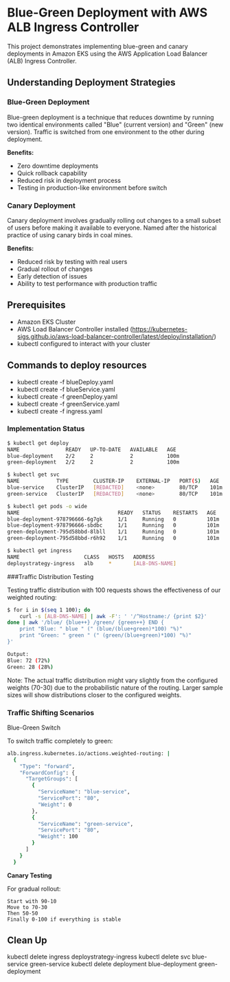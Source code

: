 # Blue-Green Deployment with AWS ALB Ingress Controller

This project demonstrates implementing blue-green and canary deployments in Amazon EKS using the AWS Application Load Balancer (ALB) Ingress Controller.

## Understanding Deployment Strategies

### Blue-Green Deployment
Blue-green deployment is a technique that reduces downtime by running two identical environments called "Blue" (current version) and "Green" (new version). Traffic is switched from one environment to the other during deployment.

**Benefits:**
- Zero downtime deployments
- Quick rollback capability
- Reduced risk in deployment process
- Testing in production-like environment before switch

### Canary Deployment
Canary deployment involves gradually rolling out changes to a small subset of users before making it available to everyone. Named after the historical practice of using canary birds in coal mines.

**Benefits:**
- Reduced risk by testing with real users
- Gradual rollout of changes
- Early detection of issues
- Ability to test performance with production traffic

## Prerequisites
- Amazon EKS Cluster
- AWS Load Balancer Controller installed (https://kubernetes-sigs.github.io/aws-load-balancer-controller/latest/deploy/installation/)
- kubectl configured to interact with your cluster

## Commands to deploy resources

- kubectl create -f blueDeploy.yaml
- kubectl create -f blueService.yaml
- kubectl create -f greenDeploy.yaml
- kubectl create -f greenService.yaml
- kubectl create -f ingress.yaml

### Implementation Status
```bash
$ kubectl get deploy
NAME               READY   UP-TO-DATE   AVAILABLE   AGE
blue-deployment    2/2     2            2           100m
green-deployment   2/2     2            2           100m

$ kubectl get svc
NAME            TYPE        CLUSTER-IP    EXTERNAL-IP   PORT(S)   AGE
blue-service    ClusterIP   [REDACTED]    <none>        80/TCP    101m
green-service   ClusterIP   [REDACTED]    <none>        80/TCP    101m

$ kubectl get pods -o wide
NAME                                READY   STATUS    RESTARTS   AGE    IP           NODE
blue-deployment-978796666-6g7gk     1/1     Running   0          101m   [REDACTED]   ip-192-168-25-96.ec2.internal
blue-deployment-978796666-sbdbc     1/1     Running   0          101m   [REDACTED]   ip-192-168-34-231.ec2.internal
green-deployment-795d58bbd-8lbll    1/1     Running   0          101m   [REDACTED]   ip-192-168-35-111.ec2.internal
green-deployment-795d58bbd-r6h92    1/1     Running   0          101m   [REDACTED]   ip-192-168-16-143.ec2.internal

$ kubectl get ingress
NAME                     CLASS   HOSTS   ADDRESS                                    PORTS   AGE
deploystrategy-ingress   alb     *       [ALB-DNS-NAME]                            80      45m
```

###Traffic Distribution Testing

Testing traffic distribution with 100 requests shows the effectiveness of our weighted routing:

```bash   
$ for i in $(seq 1 100); do 
    curl -s [ALB-DNS-NAME] | awk -F': ' '/^Hostname:/ {print $2}'
done | awk '/blue/ {blue++} /green/ {green++} END {
    print "Blue: " blue " (" (blue/(blue+green)*100) "%)"
    print "Green: " green " (" (green/(blue+green)*100) "%)"
}'

Output:
Blue: 72 (72%)
Green: 28 (28%)
```
Note: The actual traffic distribution might vary slightly from the configured weights (70-30) due to the probabilistic nature of the routing. Larger sample sizes will show distributions closer to the configured weights.

### Traffic Shifting Scenarios
Blue-Green Switch

To switch traffic completely to green:
```bash
alb.ingress.kubernetes.io/actions.weighted-routing: |
  {
    "Type": "forward",
    "ForwardConfig": {
      "TargetGroups": [
        {
          "ServiceName": "blue-service",
          "ServicePort": "80",
          "Weight": 0
        },
        {
          "ServiceName": "green-service",
          "ServicePort": "80",
          "Weight": 100
        }
      ]
    }
  }
```

**Canary Testing**

For gradual rollout:

    Start with 90-10
    Move to 70-30
    Then 50-50
    Finally 0-100 if everything is stable

## Clean Up

    
kubectl delete ingress deploystrategy-ingress
kubectl delete svc blue-service green-service
kubectl delete deployment blue-deployment green-deployment

